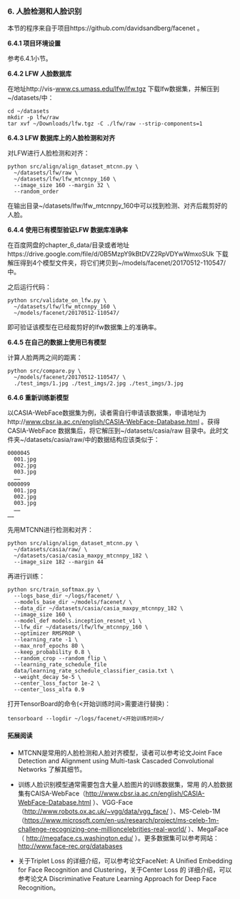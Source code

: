 ### 6. 人脸检测和人脸识别

本节的程序来自于项目https://github.com/davidsandberg/facenet 。

**6.4.1 项目环境设置**

参考6.4.1小节。

**6.4.2 LFW 人脸数据库**

在地址http://vis-www.cs.umass.edu/lfw/lfw.tgz 下载lfw数据集，并解压到~/datasets/中：
```
cd ~/datasets
mkdir -p lfw/raw
tar xvf ~/Downloads/lfw.tgz -C ./lfw/raw --strip-components=1
```

**6.4.3 LFW 数据库上的人脸检测和对齐**

对LFW进行人脸检测和对齐：

```
python src/align/align_dataset_mtcnn.py \
  ~/datasets/lfw/raw \
  ~/datasets/lfw/lfw_mtcnnpy_160 \
  --image_size 160 --margin 32 \
  --random_order
```

在输出目录~/datasets/lfw/lfw_mtcnnpy_160中可以找到检测、对齐后裁剪好的人脸。

**6.4.4 使用已有模型验证LFW 数据库准确率**

在百度网盘的chapter_6_data/目录或者地址https://drive.google.com/file/d/0B5MzpY9kBtDVZ2RpVDYwWmxoSUk 下载解压得到4个模型文件夹，将它们拷贝到~/models/facenet/20170512-110547/中。

之后运行代码：
```
python src/validate_on_lfw.py \
  ~/datasets/lfw/lfw_mtcnnpy_160 \
  ~/models/facenet/20170512-110547/
```

即可验证该模型在已经裁剪好的lfw数据集上的准确率。

**6.4.5 在自己的数据上使用已有模型**

计算人脸两两之间的距离：
```
python src/compare.py \
  ~/models/facenet/20170512-110547/ \
  ./test_imgs/1.jpg ./test_imgs/2.jpg ./test_imgs/3.jpg
```

**6.4.6 重新训练新模型**

以CASIA-WebFace数据集为例，读者需自行申请该数据集，申请地址为http://www.cbsr.ia.ac.cn/english/CASIA-WebFace-Database.html 。获得CASIA-WebFace 数据集后，将它解压到~/datasets/casia/raw 目录中。此时文件夹~/datasets/casia/raw/中的数据结构应该类似于：
```
0000045
  001.jpg
  002.jpg
  003.jpg
  ……
0000099
  001.jpg
  002.jpg
  003.jpg
  ……
……
```

先用MTCNN进行检测和对齐：
```
python src/align/align_dataset_mtcnn.py \
  ~/datasets/casia/raw/ \
  ~/datasets/casia/casia_maxpy_mtcnnpy_182 \
  --image_size 182 --margin 44
```

再进行训练：
```
python src/train_softmax.py \
  --logs_base_dir ~/logs/facenet/ \
  --models_base_dir ~/models/facenet/ \
  --data_dir ~/datasets/casia/casia_maxpy_mtcnnpy_182 \
  --image_size 160 \
  --model_def models.inception_resnet_v1 \
  --lfw_dir ~/datasets/lfw/lfw_mtcnnpy_160 \
  --optimizer RMSPROP \
  --learning_rate -1 \
  --max_nrof_epochs 80 \
  --keep_probability 0.8 \
  --random_crop --random_flip \
  --learning_rate_schedule_file
  data/learning_rate_schedule_classifier_casia.txt \
  --weight_decay 5e-5 \
  --center_loss_factor 1e-2 \
  --center_loss_alfa 0.9
```

打开TensorBoard的命令(<开始训练时间>需要进行替换)：
```
tensorboard --logdir ~/logs/facenet/<开始训练时间>/
```

#### 拓展阅读

- MTCNN是常用的人脸检测和人脸对齐模型，读者可以参考论文Joint Face Detection and Alignment using Multi-task Cascaded Convolutional Networks 了解其细节。

- 训练人脸识别模型通常需要包含大量人脸图片的训练数据集，常用 的人脸数据集有CAISA-WebFace（http://www.cbsr.ia.ac.cn/english/CASIA-WebFace-Database.html ）、VGG-Face（http://www.robots.ox.ac.uk/~vgg/data/vgg_face/ ）、MS-Celeb-1M（https://www.microsoft.com/en-us/research/project/ms-celeb-1m-challenge-recognizing-one-millioncelebrities-real-world/ ）、MegaFace（ http://megaface.cs.washington.edu/ ）。更多数据集可以参考网站：http://www.face-rec.org/databases

- 关于Triplet Loss 的详细介绍，可以参考论文FaceNet: A Unified Embedding for Face Recognition and Clustering，关于Center Loss 的 详细介绍，可以参考论文A Discriminative Feature Learning Approach for Deep Face Recognition。
